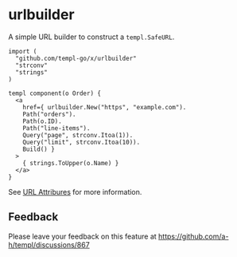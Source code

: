 # urlbuilder

A simple URL builder to construct a `templ.SafeURL`.

```templ title="component.templ"
import (
  "github.com/templ-go/x/urlbuilder"
  "strconv"
  "strings"
)

templ component(o Order) {
  <a
    href={ urlbuilder.New("https", "example.com").
    Path("orders").
    Path(o.ID).
    Path("line-items").
    Query("page", strconv.Itoa(1)).
    Query("limit", strconv.Itoa(10)).
    Build() }
  >
    { strings.ToUpper(o.Name) }
  </a>
}
```

See [URL Attribures](/syntax-and-usage/attributes#url-attributes) for more information.

## Feedback

Please leave your feedback on this feature at https://github.com/a-h/templ/discussions/867
